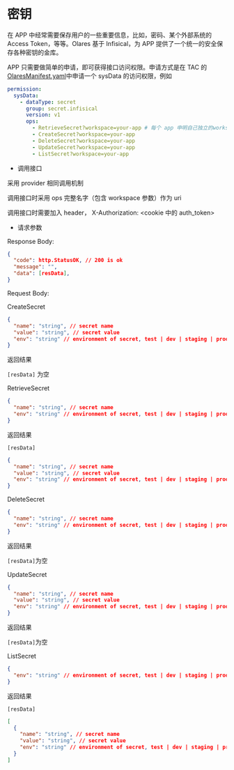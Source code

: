 # 密钥

在 APP 中经常需要保存用户的一些重要信息，比如，密码、某个外部系统的 Access Token，等等。Olares 基于 Infisical，为 APP 提供了一个统一的安全保存各种密钥的金库。

APP 只需要做简单的申请，即可获得接口访问权限。申请方式是在 TAC 的 [OlaresManifest.yaml](../package/manifest.md#sysdata)中申请一个 sysData 的访问权限，例如

```yaml
permission:
  sysData:
    - dataType: secret
      group: secret.infisical
      version: v1
      ops:
        - RetrieveSecret?workspace=your-app # 每个 app 申明自己独立的workspace
        - CreateSecret?workspace=your-app
        - DeleteSecret?workspace=your-app
        - UpdateSecret?workspace=your-app
        - ListSecret?workspace=your-app
```

- 调用接口

采用 provider 相同调用机制

调用接口时采用 ops 完整名字（包含 workspace 参数）作为 uri

调用接口时需要加入 header， X-Authorization: <cookie 中的 auth_token>

- 请求参数

Response Body:

```json
{
  "code": http.StatusOK, // 200 is ok
  "message": "",
  "data": [resData],
}
```

Request Body:

CreateSecret

```json
{
  "name": "string", // secret name
  "value": "string", // secret value
  "env": "string" // environment of secret, test | dev | staging | prod (default)
}
```

返回结果

`[resData]` 为空

RetrieveSecret

```json
{
  "name": "string", // secret name
  "env": "string" // environment of secret, test | dev | staging | prod (default)
}
```

返回结果

`[resData]`

```json
{
  "name": "string", // secret name
  "value": "string", // secret value
  "env": "string" // environment of secret, test | dev | staging | prod
}
```

DeleteSecret

```json
{
  "name": "string", // secret name
  "env": "string" // environment of secret, test | dev | staging | prod (default)
}
```

返回结果

`[resData]`为空

UpdateSecret

```json
{
  "name": "string", // secret name
  "value": "string", // secret value
  "env": "string" // environment of secret, test | dev | staging | prod (default)
}
```

返回结果

`[resData]`为空

ListSecret

```json
{
  "env": "string" // environment of secret, test | dev | staging | prod (default)
}
```

返回结果

`[resData]`

```json
[
  {
    "name": "string", // secret name
    "value": "string", // secret value
    "env": "string" // environment of secret, test | dev | staging | prod
  }
]
```
